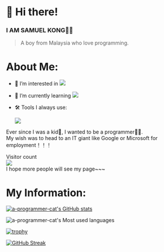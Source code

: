 # 👋 Hi there!  
### I AM SAMUEL KONG👨‍💻 
> A boy from Malaysia who love programming.
# About Me:
- 👀 I’m interested in <span > <img src="https://img.shields.io/badge/python-3670A0?logo=python&logoColor=ffdd54" /> <span >
- 🌱 I’m currently learning <span > <img src="https://img.shields.io/badge/C%2B%2B-00599C?logo=cplusplus&logoColor=fff" /> <span >
- 🛠 Tools I always use:
  
    <span > <img src="https://img.shields.io/badge/Programming Tools-Visual Studio Code-blue?link=https%3A%2F%2Fcode.visualstudio.com%2F" /> <span >  

Ever since I was a kid👦, I wanted to be a programmer👨‍💻.   
My wish was to head to an IT giant like Google or Microsoft for employment！！！


Visitor count  
![](https://profile-counter.glitch.me/a-programmer-cat/count.svg)  
I hope more people will see my page~~~

# My Information:  
[![a-programmer-cat's GitHub stats](https://github-readme-stats.vercel.app/api?username=a-programmer-cat)](https://github.com/anuraghazra/github-readme-stats)

![a-programmer-cat's Most used languages](https://github-readme-stats.vercel.app/api/top-langs/?username=a-programmer-cat&layout=compact&hide_border=true&langs_count=10)

[![trophy](https://github-profile-trophy.vercel.app/?username=a-programmer-cat)](https://github.com/ryo-ma/github-profile-trophy)

[![GitHub Streak](https://github-readme-streak-stats.herokuapp.com/?user=a-programmer-cat)](https://git.io/streak-stats)
